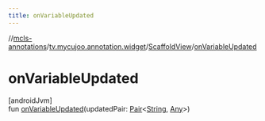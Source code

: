 ```yaml
---
title: onVariableUpdated
---
```

//[mcls-annotations](../../../index.html)/[tv.mycujoo.annotation.widget](../index.html)/[ScaffoldView](index.html)/[onVariableUpdated](on-variable-updated.html)



# onVariableUpdated



[androidJvm]\
fun [onVariableUpdated](on-variable-updated.html)(updatedPair: [Pair](https://kotlinlang.org/api/latest/jvm/stdlib/kotlin/-pair/index.html)&lt;[String](https://kotlinlang.org/api/latest/jvm/stdlib/kotlin/-string/index.html), [Any](https://kotlinlang.org/api/latest/jvm/stdlib/kotlin/-any/index.html)&gt;)




